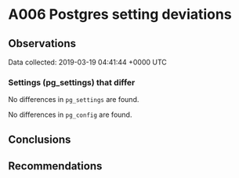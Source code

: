 # A006 Postgres setting deviations #

## Observations ##
Data collected: 2019-03-19 04:41:44 +0000 UTC  

### Settings (pg_settings) that differ ###

No differences in `pg_settings` are found.


No differences in `pg_config` are found.



## Conclusions ##


## Recommendations ##

